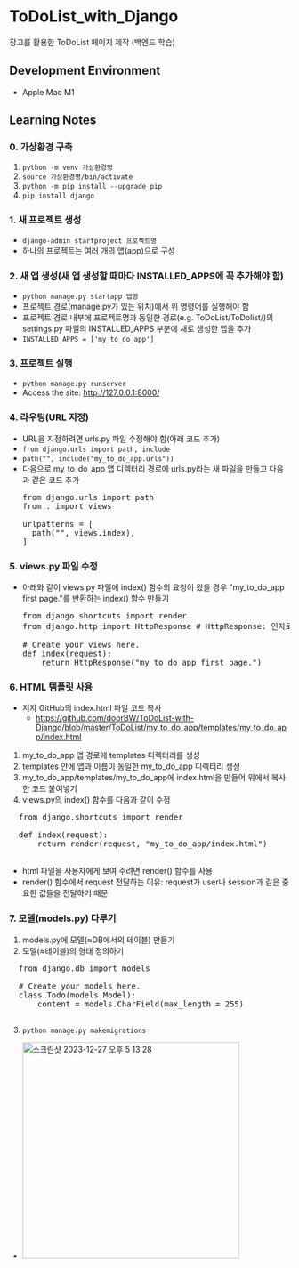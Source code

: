 # ToDoList_with_Django
장고를 활용한 ToDoList 페이지 제작 (백엔드 학습)

## Development Environment
- Apple Mac M1

## Learning Notes
### 0. 가상환경 구축
1. <code>python -m venv 가상환경명</code>
2. <code>source 가상환경명/bin/activate</code>
3. <code>python -m pip install --upgrade pip</code>
4. <code>pip install django</code>
### 1. 새 프로젝트 생성
- <code>django-admin startproject 프로젝트명</code>
- 하나의 프로젝트는 여러 개의 앱(app)으로 구성
### 2. 새 앱 생성(새 앱 생성할 때마다 INSTALLED_APPS에 꼭 추가해야 함)
- <code>python manage.py startapp 앱명</code>
- 프로젝트 경로(manage.py가 있는 위치)에서 위 명령어를 실행해야 함
- 프로젝트 경로 내부에 프로젝트명과 동일한 경로(e.g. ToDoList/ToDolist/)의 settings.py 파일의 INSTALLED_APPS 부분에 새로 생성한 앱을 추가
- <code>INSTALLED_APPS = ['my_to_do_app']</code>
### 3. 프로젝트 실행
- <code>python manage.py runserver</code>
- Access the site: http://127.0.0.1:8000/
### 4. 라우팅(URL 지정)
- URL을 지정하려면 urls.py 파일 수정해야 함(아래 코드 추가)
- <code>from django.urls import path, include</code>
- <code>path("", include("my_to_do_app.urls"))</code>
- 다음으로 my_to_do_app 앱 디렉터리 경로에 urls.py라는 새 파일을 만들고 다음과 같은 코드 추가
  <pre>
  from django.urls import path
  from . import views
    
  urlpatterns = [
    path("", views.index),
  ]
  </pre>
### 5. views.py 파일 수정
- 아래와 같이 views.py 파일에 index() 함수의 요청이 왔을 경우 "my_to_do_app first page."를 반환하는 index() 함수 만들기
  <pre>
  from django.shortcuts import render
  from django.http import HttpResponse # HttpResponse: 인자로 받은 문자열을 User에게 보여 주도록 하는 함수
  
  # Create your views here.
  def index(request):
      return HttpResponse("my_to_do_app first page.")
  </pre>
### 6. HTML 템플릿 사용
- 저자 GitHub의 index.html 파일 코드 복사
  - https://github.com/doorBW/ToDoList-with-Django/blob/master/ToDoList/my_to_do_app/templates/my_to_do_app/index.html
1) my_to_do_app 앱 경로에 templates 디렉터리를 생성
2) templates 안에 앱과 이름이 동일한 my_to_do_app 디렉터리 생성
3) my_to_do_app/templates/my_to_do_app에 index.html을 만들어 위에서 복사한 코드 붙여넣기
4) views.py의 index() 함수를 다음과 같이 수정
  <pre>
  from django.shortcuts import render
  
  def index(request):
      return render(request, "my_to_do_app/index.html")
  </pre>
- html 파일을 사용자에게 보여 주려면 render() 함수를 사용
- render() 함수에서 request 전달하는 이유: request가 user나 session과 같은 중요한 값들을 전달하기 때문
### 7. 모델(models.py) 다루기
1) models.py에 모델(≈DB에서의 테이블) 만들기
2) 모델(≈테이블)의 형태 정의하기
  <pre>
  from django.db import models
    
  # Create your models here.
  class Todo(models.Model):
      content = models.CharField(max_length = 255)
  </pre>
3) <code>python manage.py makemigrations</code>
- <img width="389" alt="스크린샷 2023-12-27 오후 5 13 28" src="https://github.com/PSLeon24/ToDoList_with_Django/assets/59058869/a00a7b0b-23c5-4160-9ae4-3f27abbd9923">

